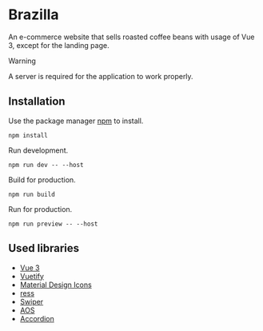 # Brazilla

An e-commerce website that sells roasted coffee beans with usage of Vue 3, except for the landing page.

> [!WARNING]
> A server is required for the application to work properly.

## Installation

Use the package manager [npm](https://www.npmjs.com/) to install.

```
npm install
```

Run development.

```
npm run dev -- --host
```

Build for production.

```
npm run build
```

Run for production.

```
npm run preview -- --host
```

## Used libraries

- [Vue 3](https://vuejs.org/)
- [Vuetify](https://vuetifyjs.com/en/)
- [Material Design Icons](https://pictogrammers.com/library/mdi/)
- [ress](https://www.ress.page/)
- [Swiper](https://swiperjs.com/)
- [AOS](https://michalsnik.github.io/aos/)
- [Accordion](https://michu2k.github.io/Accordion/)
